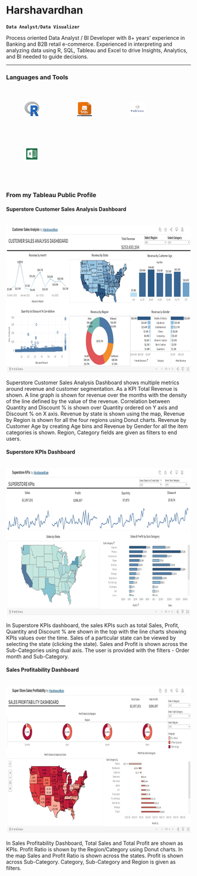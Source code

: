 # Harshavardhan
**`Data Analyst/Data Visualizer`**

Process oriented Data Analyst / BI Developer with 8+ years’ experience in Banking and B2B retail e-commerce. Experienced in interpreting and analyzing data using R, SQL, Tableau and Excel to drive Insights, Analytics, and BI needed to guide decisions.

---
### Languages and Tools

<img src="https://github.com/pharshagowd/pharshagowd/blob/main/R.png" alt = "R" width="40" height="40" hspace="50" vspace="40"> <img src="https://github.com/pharshagowd/pharshagowd/blob/main/SQL.jpg" width="40" height="40" hspace="50" vspace="40"> <img src="https://github.com/pharshagowd/pharshagowd/blob/main/Tableau.png" width="40" height="40" hspace="50" vspace="40"> <img src="https://github.com/pharshagowd/pharshagowd/blob/main/Microsoft Excel.png" width="40" height="40" hspace="50" vspace="40">

#
### From my Tableau Public Profile

#### Superstore Customer Sales Analysis Dashboard
<br/>
<script type="module" src="https://my-server/javascripts/api/tableau.embedding.3.latest.min.js"></script>
<tableau-viz id="tableauViz"       
  src='https://public.tableau.com/views/my-workbook/my-view'>
</tableau-viz>
<a href = "https://public.tableau.com/app/profile/pharshavardhan/viz/CustomerSalesAnalysis_16597712690590/CustomerSalesAnalysis"> <img src="https://github.com/pharshagowd/pharshagowd/blob/main/CUSTOMER SALES ANALYSIS.jpg" alt = "CUSTOMER SALES ANALYSIS" width="1500" height="400" > </a><br/><br/>
Superstore Customer Sales Analysis Dashboard shows multiple metrics around revenue and customer segmentation. As a KPI Total Revenue is shown. A line graph is shown for revenue over the months with the density of the line defined by the value of the revenue. Correlation between Quantity and Discount % is shown over Quantity ordered on Y axis and Discount % on X axis. Revenue by state is shown using the map, Revenue by Region is shown for all the four regions using Donut charts. Revenue by Customer Age by creating Age bins and Revenue by Gender for all the item categories is shown. Region, Category fields are given as filters to end users.<br/>


#### Superstore KPIs Dashboard
<br/>
<a href = "https://public.tableau.com/app/profile/pharshavardhan/viz/SuperstoreKPIs_16598812459380/SUPERSTOREKPIs_1">
<img src="https://github.com/pharshagowd/pharshagowd/blob/main/SUPERSTORE KPIs.jpg" alt = "SUPERSTORE KPIs" width="1500" height="400" > </a><br/><br/>
In Superstore KPIs dashboard, the sales KPIs such as total Sales, Profit, Quantity and Discount % are shown in the top with the line charts showing KPIs values over the time. Sales of a particular state can be viewed by selecting the state (clicking the state). Sales and Profit is shown across the Sub-Categories using dual axis. The user is provided with the filters - Order month and Sub-Category.

#### Sales Profitability Dashboard
<br/>
<a href = "https://public.tableau.com/app/profile/pharshavardhan/viz/SuperStoreSalesProfitability_16598067804300/SALESPROFITABILITYDASHBOARD"> <img src="https://github.com/pharshagowd/pharshagowd/blob/main/SALES PROFITABILITY.jpg" alt = "SALES PROFITABILITY" width="1500" height="400" > </a><br/><br/>
In Sales Profitability Dashboard, Total Sales and Total Profit are shown as KPIs. Profit Ratio is shown by the Region/Category using Donut charts. In the map Sales and Profit Ratio is shown across the states. Profit is shown across Sub-Category. Category, Sub-Category and Region is given as filters.

